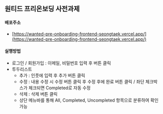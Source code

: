 ## 원티드 프리온보딩 사전과제

#### 배포주소

- [https://wanted-pre-onboarding-frontend-seongtaek.vercel.app/](https://wanted-pre-onboarding-frontend-seongtaek.vercel.app/)

#### 실행방법

- 로그인 / 회원가입 : 이메일, 비밀번호 입력 후 버튼 클릭
- 투두리스트
  - 추가 : 인풋에 입력 후 추가 버튼 클릭
  - 수정 : 내용 수정 시 수정 버튼 클릭 후 수정 후에 완료 버튼 클릭 / 좌단 체크박스가 체크되면 Completed로 자동 수정
  - 삭제 : 삭제 버튼 클릭
  - 상단 메뉴바를 통해 All, Completed, Uncompleted 항목으로 분류하여 확인 가능

